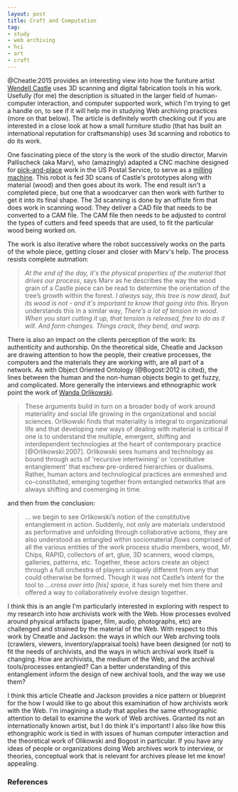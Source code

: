 ```yaml
---
layout: post
title: Craft and Computation
tag: 
- study
- web archiving
- hci
- art
- craft
---
```


@Cheatle:2015 provides an interesting view into how the funiture artist
[Wendell Castle] uses 3D scanning and digital fabrication tools in his work.
Usefully (for me) the description is situated in the larger field of 
human-computer interaction, and computer supported work, which I'm trying to
get a handle on, to see if it will help me in studying Web archiving practices
(more on that below). The article is definitely worth checking out if you are 
interested in a close look at how a small furniture studio (that has built an 
international reputation for craftsmanship) uses 3d scanning and robotics to 
do its work.

One fascinating piece of the story is the work of the studio director, Marvin
Pallischeck (aka Marv), who (amazingly) adapted a CNC machine designed for 
[pick-and-place] work in the US Postal Service, to serve as a 
[milling machine]. This robot is fed 3D scans of Castle's prototypes along 
with material (wood) and then goes about its work. The end result 
isn't a completed piece, but one that a woodcarver can then work with further 
to get it into its final shape. The 3d scanning is done by an offiste 
firm that does work in scanning wood. They deliver a CAD file that needs to 
be converted to a CAM file. The CAM file then needs to be adjusted to control 
the types of cutters and feed speeds that are used, to fit the particular wood 
being worked on.

The work is also iterative where the robot successively works on the parts of 
the whole piece, getting closer and closer with Marv's help. The process resists
complete autmation:

> *At the end of the day, it's the physical properties of the
> material that drives our process*, says Marv as he
> describes the way the wood grain of a Castle piece can be
> read to determine the orientation of the tree’s growth within
> the forest. *I always say, this tree is now dead, but its wood
> is not - and it's important to know that going into this.*
> Bryon understands this in a similar way, *There’s a lot of
> tension in wood. When you start cutting it up, that tension
> is released, free to do as it will. And form changes. Things
> crack, they bend, and warp.*

There is also an impact on the clients perception of the work: its authenticity
and authorship. On the theoretical side, Cheatle and Jackson are drawing
attention to how the people, their creative processes, the computers and the 
materials they are working with, are all part of a network. As with Object
Oriented Ontology (@Bogost:2012 is cited), the lines between the human and the
non-human objects begin to get fuzzy, and complicated. More generally the 
interviews and ethnographic work point the work of [Wanda Orlikowski].

>  These arguments build in turn on a broader body of work
> around materiality and social life growing in the
> organizational and social sciences. Orlikowski finds
> that materiality is integral to organizational life and that
> developing new ways of dealing with material is critical if
> one is to understand the multiple, emergent, shifting and
> interdependent technologies at the heart of contemporary
> practice [@Orlikowski:2007]. Orlikowski sees humans and technology 
> as bound through acts of 'recursive intertwining' or 'constitutive
> entanglement' that eschew pre-ordered hierarchies or
> dualisms. Rather, human actors and technological practices
> are enmeshed and co-constituted, emerging together from
> entangled networks that are always shifting and coemerging
> in time.

and then from the conclusion:

> ... we begin to see Orlikowski’s notion of the constitutive entanglement in
> action. Suddenly, not only are materials understood as performative and
> unfolding through collaborative actions, they are also understood as 
> entangled within sociomaterial *flows* comprised of all the various 
> entities of the work process studio members, wood, Mr. Chips, RAPID, 
> collectors of art, glue, 3D scanners, wood clamps, galleries, patterns, 
> etc. Together, these actors create an object through a full orchestra 
> of players uniquely different from any that could otherwise be formed. 
> Though it was not Castle’s intent for the tool to *...cross over into 
> [his] space*, it has surely met him there and offered a way to 
> collaboratively evolve design together.

I think this is an angle I'm particularly interested in exploring with respect
to my research into how archivists work with the Web. How processes evolved
around physical artifacts (paper, film, audio, photographs, etc) are challenged
and strained by the material of the Web. With respect to this work by Cheatle 
and Jackson: the ways in which our Web archving tools (crawlers, viewers, 
inventory/appraisal tools) have been designed (or not) to fit the needs of 
archivists, and the ways in which archival work itself is changing. How are 
archivists, the medium of the Web, and the archival tools/processes entangled?
Can a better understanding of this entanglement inform the design of new 
archival tools, and the way we use them?

I think this article Cheatle and Jackson provides a nice pattern or blueprint 
for the how I would like to go about this examination of how archivists work 
with the Web. I'm imagining a study that applies the same ethnographic 
attention to detail to examine the work of Web archives. Granted its not an
internationally known artist, but I do think it's important! I also like how
this ethongraphic work is tied in with issues of human computer interaction
and the theoretical work of Olikowski and Bogost in particular. If you have any
ideas of people or organizations doing Web archives work to interview, or
theories, conceptual work that is relevant for archives please let me know!
appealing.

### References

[Wendell Castle]: https://en.wikipedia.org/wiki/Wendell_Castle
[Computerized Numerical Control]: https://en.wikipedia.org/wiki/Numerical_control
[pick-and-place]: https://en.wikipedia.org/wiki/SMT_placement_equipment
[Milling Machine]: https://en.wikipedia.org/wiki/Milling_(machining)
[Wanda Orlikowski]: https://en.wikipedia.org/wiki/Wanda_Orlikowski
[Object Oriented Ontology]: https://en.wikipedia.org/wiki/Object-oriented_ontology
